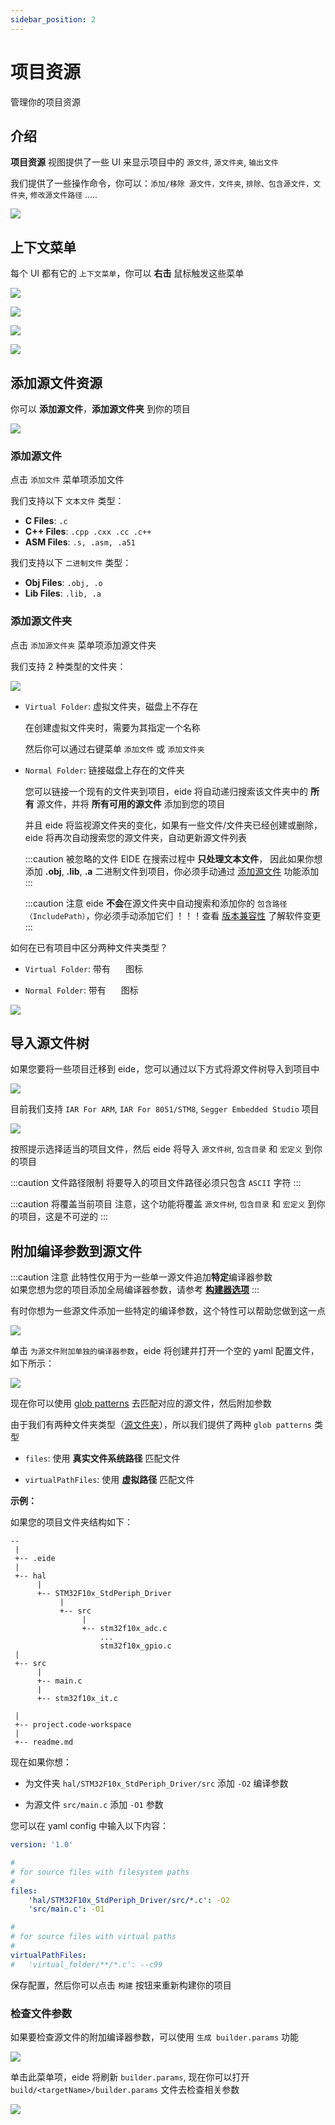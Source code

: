 ```yaml
---
sidebar_position: 2
---
```


# 项目资源

管理你的项目资源

## 介绍

**项目资源** 视图提供了一些 UI 来显示项目中的 `源文件`, `源文件夹`, `输出文件`

我们提供了一些操作命令，你可以：`添加/移除 源文件，文件夹`, `排除、包含源文件，文件夹`, `修改源文件路径` .....

![](/docs_img/proj_res_preview.png)

## 上下文菜单

每个 UI 都有它的 `上下文菜单`，你可以 **右击** 鼠标触发这些菜单

![](/docs_img/ctx_menu_prj.png)

![](/docs_img/ctx_menu_prj_res.png)

![](/docs_img/ctx_menu_prj_folder.png)

![](/docs_img/ctx_menu_prj_file.png)

## 添加源文件资源

你可以 **添加源文件**，**添加源文件夹** 到你的项目

![](/docs_img/prj_res_add_src_file.png)

### 添加源文件

点击 `添加文件` 菜单项添加文件

我们支持以下 `文本文件` 类型：

- **C Files**: `.c`
- **C++ Files**: `.cpp .cxx .cc .c++`
- **ASM Files**: `.s, .asm, .a51`

我们支持以下 `二进制文件` 类型：

- **Obj Files**: `.obj, .o`
- **Lib Files**: `.lib, .a`

### 添加源文件夹

点击 `添加源文件夹` 菜单项添加源文件夹

我们支持 2 种类型的文件夹：

![](/docs_img/prj_res_folder_typ.png)

- `Virtual Folder`: 虚拟文件夹，磁盘上不存在

  在创建虚拟文件夹时，需要为其指定一个名称

  然后你可以通过右键菜单 `添加文件` 或 `添加文件夹`

- `Normal Folder`: 链接磁盘上存在的文件夹

  您可以链接一个现有的文件夹到项目，eide 将自动递归搜索该文件夹中的 **所有** 源文件，并将 **所有可用的源文件** 添加到您的项目

  并且 eide 将监视源文件夹的变化，如果有一些文件/文件夹已经创建或删除，eide 将再次自动搜索您的源文件夹，自动更新源文件列表

  :::caution 被忽略的文件
  EIDE 在搜索过程中 **只处理文本文件**，
  因此如果你想添加 **.obj**, **.lib**, **.a** 二进制文件到项目，你必须手动通过 [添加源文件](#添加源文件) 功能添加
  :::
  
  :::caution 注意
  eide **不会**在源文件夹中自动搜索和添加你的 `包含路径（IncludePath）`，你必须手动添加它们 ！！！查看 [版本兼容性](../notice/compatibility_changes) 了解软件变更
  :::

如何在已有项目中区分两种文件夹类型？

- `Virtual Folder`: 带有 <img width="16px" bor src="/docs_img/icon/folder_virtual.svg"/> 图标

- `Normal Folder`: 带有 <img width="16px" bor src="/docs_img/icon/folder_root.svg"/> 图标

![](/docs_img/prj_res_folder_typ_cmp.png)

## 导入源文件树

如果您要将一些项目迁移到 eide，您可以通过以下方式将源文件树导入到项目中

![](/docs_img/prj_res_imp_src_tree.png)

目前我们支持 `IAR For ARM`, `IAR For 8051/STM8`, `Segger Embedded Studio` 项目

![](/docs_img/prj_res_imp_src_tree_importers.png)

按照提示选择适当的项目文件，然后 eide 将导入 `源文件树`, `包含目录` 和 `宏定义` 到你的项目

:::caution 文件路径限制
将要导入的项目文件路径必须只包含 `ASCII` 字符
:::

:::caution 将覆盖当前项目
注意，这个功能将覆盖 `源文件树`, `包含目录` 和 `宏定义` 到你的项目，这是不可逆的
:::

## 附加编译参数到源文件

:::caution 注意
此特性仅用于为一些单一源文件追加**特定**编译器参数<br/>
如果您想为您的项目添加全局编译器参数，请参考 [**构建器选项**](../modules/builder#高级配置)
:::

有时你想为一些源文件添加一些特定的编译参数，这个特性可以帮助您做到这一点

![](/docs_img/prj_res_add_src_file_args.png)

单击 `为源文件附加单独的编译器参数`，eide 将创建并打开一个空的 yaml 配置文件，如下所示：

![](/docs_img/prj_res_add_src_file_args_preview.png)

现在你可以使用 [glob patterns](https://github.com/micromatch/micromatch#matching-features) 去匹配对应的源文件，然后附加参数

由于我们有两种文件夹类型（[源文件夹](#添加源文件夹)），所以我们提供了两种 `glob patterns` 类型

- `files`: 使用 **真实文件系统路径** 匹配文件

- `virtualPathFiles`: 使用 **虚拟路径** 匹配文件

**示例：**

如果您的项目文件夹结构如下：

```
--
 |
 +-- .eide
 |
 +-- hal
      |
      +-- STM32F10x_StdPeriph_Driver
           |
           +-- src
                |
                +-- stm32f10x_adc.c
                    ...
                    stm32f10x_gpio.c
 |
 +-- src
      |
      +-- main.c
      |
      +-- stm32f10x_it.c

 |
 +-- project.code-workspace
 |
 +-- readme.md
```

现在如果你想：

- 为文件夹 `hal/STM32F10x_StdPeriph_Driver/src` 添加 `-O2` 编译参数

- 为源文件 `src/main.c` 添加 `-O1` 参数

您可以在 yaml config 中输入以下内容：

```yaml
version: '1.0'

#
# for source files with filesystem paths
#
files:
    'hal/STM32F10x_StdPeriph_Driver/src/*.c': -O2
    'src/main.c': -O1

#
# for source files with virtual paths
#
virtualPathFiles:
#   'virtual_folder/**/*.c': --c99
```

保存配置，然后你可以点击 `构建` 按钮来重新构建你的项目

### 检查文件参数

如果要检查源文件的附加编译器参数，可以使用 `生成 builder.params` 功能

![](/docs_img/prj_gen_builder_params.png)

单击此菜单项，eide 将刷新 `builder.params`, 现在你可以打开 `build/<targetName>/builder.params` 文件去检查相关参数

![](/docs_img/prj_builder_params_src_args.png)

